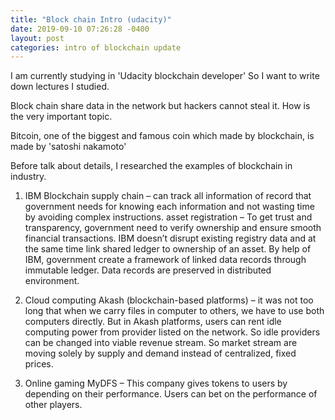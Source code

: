```yaml
---
title: "Block chain Intro (udacity)"
date: 2019-09-10 07:26:28 -0400
layout: post
categories: intro of blockchain update
---
```


I am currently studying in 'Udacity blockchain developer'
So I want to write down lectures I studied.

Block chain share data in the network but hackers cannot steal it. 
How is the very important topic. 

Bitcoin, one of the biggest and famous coin which made by blockchain, is made by 'satoshi nakamoto'

Before talk about details, I researched the examples of blockchain in industry.

1)	IBM Blockchain
supply chain – can track all information of record that government needs for knowing each information and not wasting time by avoiding complex instructions. 
 asset registration – To get trust and transparency, government need to verify ownership and ensure smooth financial transactions. IBM doesn’t disrupt existing registry data and at the same time link shared ledger to ownership of an asset.
By help of IBM, government create a framework of linked data records through immutable ledger. Data records are preserved in distributed environment.

2)	Cloud computing
 Akash (blockchain-based platforms) – it was not too long that when we carry files in computer to others, we have to use both computers directly. But in Akash platforms, users can rent idle computing power from provider listed on the network. So idle providers can be changed into viable revenue stream. So market stream are moving solely by supply and demand instead of centralized, fixed prices.

3)	Online gaming
 MyDFS – This company gives tokens to users by depending on their performance. Users can bet on the performance of other players. 
